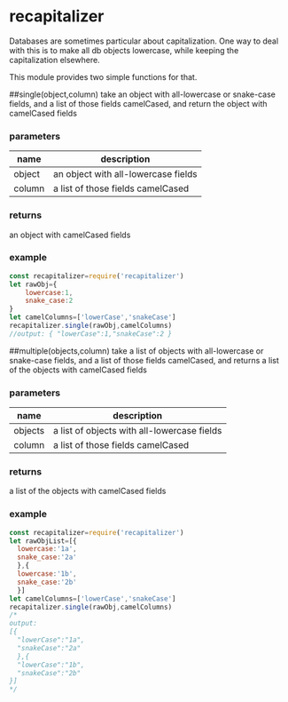 # recapitalizer
Databases are sometimes particular about capitalization. One way to deal with this is to make all db objects lowercase, while keeping the capitalization elsewhere.

This module provides two simple functions for that.

##single(object,column)
take an object with all-lowercase or snake-case fields, and a list of those fields camelCased, and return the object with camelCased fields

### parameters
| name | description |
| --- | --- |
| object | an object with all-lowercase fields |
| column | a list of those fields camelCased |

### returns
an object with camelCased fields

### example
```javascript
const recapitalizer=require('recapitalizer')
let rawObj={
    lowercase:1,
    snake_case:2
}
let camelColumns=['lowerCase','snakeCase']
recapitalizer.single(rawObj,camelColumns)
//output: { "lowerCase":1,"snakeCase":2 }
```

##multiple(objects,column)
take a list of objects with all-lowercase or snake-case fields, and a list of those fields camelCased, and returns a list of the objects with camelCased fields

### parameters
| name | description |
| --- | --- |
| objects | a list of objects with all-lowercase fields |
| column | a list of those fields camelCased |

### returns
a list of the objects with camelCased fields

### example
```javascript
const recapitalizer=require('recapitalizer')
let rawObjList=[{
  lowercase:'1a',
  snake_case:'2a'
  },{
  lowercase:'1b',
  snake_case:'2b'
  }]
let camelColumns=['lowerCase','snakeCase']
recapitalizer.single(rawObj,camelColumns)
/*
output:
[{
  "lowerCase":"1a",
  "snakeCase":"2a"
  },{
  "lowerCase":"1b",
  "snakeCase":"2b"
}]
*/
```